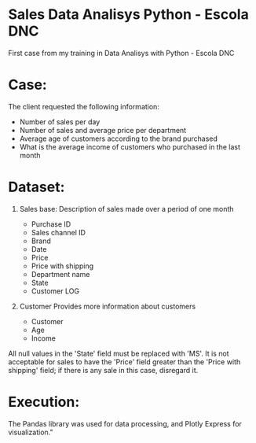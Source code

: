 # Sales Data Analisys Python - Escola DNC
First case from my training in Data Analisys with Python - Escola DNC

# Case:
The client requested the following information:

- Number of sales per day
- Number of sales and average price per department
- Average age of customers according to the brand purchased
- What is the average income of customers who purchased in the last month


# Dataset:
1. Sales base:
   Description of sales made over a period of one month
   - Purchase ID
   - Sales channel ID
   - Brand
   - Date
   - Price
   - Price with shipping
   - Department name
   - State
   - Customer LOG

   
2. Customer
   Provides more information about customers
   - Customer
   - Age
   - Income


All null values in the 'State' field must be replaced with 'MS'.
It is not acceptable for sales to have the 'Price' field greater than the 'Price with shipping' field; if there is any sale in this case, disregard it.

# Execution:
The Pandas library was used for data processing, and Plotly Express for visualization."

